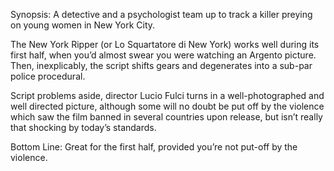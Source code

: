 Synopsis: A detective and a psychologist team up to track a killer preying on young women in New York City.

The New York Ripper (or Lo Squartatore di New York) works well during its first half, when you’d almost swear you were watching an Argento picture.  Then, inexplicably, the script shifts gears and degenerates into a sub-par police procedural.

Script problems aside, director Lucio Fulci turns in a well-photographed and well directed picture, although some will no doubt be put off by the violence which saw the film banned in several countries upon release, but isn’t really that shocking by today’s standards.

Bottom Line: Great for the first half, provided you’re not put-off by the violence.